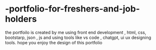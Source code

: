 # -portfolio-for-freshers-and-job-holders
the portfoilo is created by me using front end development , html, css, bootstarp, json , js and using tools like vs code , chatgpt, ui ux designing tools. hope you enjoy the design of this portfolio
